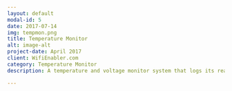 ```yaml
---
layout: default
modal-id: 5
date: 2017-07-14
img: tempmon.png
title: Temperature Monitor
alt: image-alt
project-date: April 2017
client: WifiEnabler.com
category: Temperature Monitor
description: A temperature and voltage monitor system that logs its readings on Google Spreadsheets with Charts.

---
```

